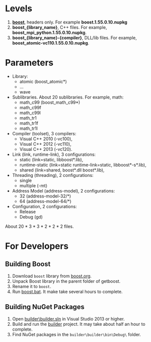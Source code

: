 # Levels

1. **[boost](https://www.nuget.org/packages/boost/1.55.0.10)**, headers only. For example **boost.1.55.0.10.nupkg**
2. **boost\_{library\_name}**, C++ files. For example, **boost\_mpi\_python.1.55.0.10.nupkg**.
3. **boost\_{library\_name}-{compiler}**, DLL/lib files. For example, **boost\_atomic-vc110.1.55.0.10.nupkg**.

# Parameters

* Library:
  * atomic (boost_atomic\*)
  * ...
  * wave
* Sublibraries. About 20 sublibraries. For example, math:
  * math_c99 (boost_math_c99\*)
  * math_c99f
  * math_c99l
  * math_tr1
  * math_tr1f
  * math_tr1l
* Compiler (toolset), 3 compilers:
  * Visual C++ 2010 (-vc100), 
  * Visual C++ 2012 (-vc110), 
  * Visual C++ 2013 (-vc120).
* Link (link, runtime-link), 3 configurations: 
  * static (link=static, libboost\*.lib),
  * runtime-static (link=static runtime-link=static, libboost\*-s\*.lib),
  * shared (link=shared, boost\*.dll boost\*.lib),
* Threading (threading), 2 configurations:
  * single
  * multiple (-mt)
* Address Model (address-model), 2 configurations:
  * 32 (address-model-32/\*)
  * 64 (address-model-64/\*)
* Configuration, 2 configurations:
  * Release
  * Debug (gd)

About 20 * 3 * 3 * 2 * 2 * 2 files.

# For Developers

## Building Boost

1. Download `boost` library from [boost.org](http://boost.org/).
2. Unpack Boost library in the parent folder of getboost. 
3. Rename it to `boost`.
4. Run [boost.bat](boost.bat). It make take several hours to complete.

## Building NuGet Packages

1. Open [builder\builder.sln](builder/builder.sln) in Visual Studio 2013 or higher.
2. Build and run the [builder](builder/builder/builder.csproj) project. It may take about half an hour to complete.
3. Find NuGet packages in the `builder\builder\bin\Debug\` folder.
